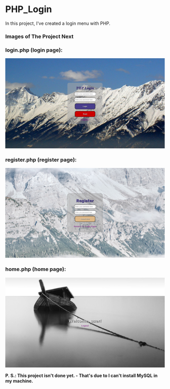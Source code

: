 # PHP_Login

In this project, I've created a login menu with PHP.

### Images of The Project Next

### login.php (login page):

<img alt="This is the login page of the project." src="./Login/Images/login.png">

### register.php (register page):

<img alt="This is the register page of the project." src="./Login/Images/register.png">

### home.php (home page):

<img alt="This is the home page of the project." src="./Login/Images/home.png">

<strong>P. S.: This project isn't done yet. - That's due to I can't install MySQL in my machine.</strong>
